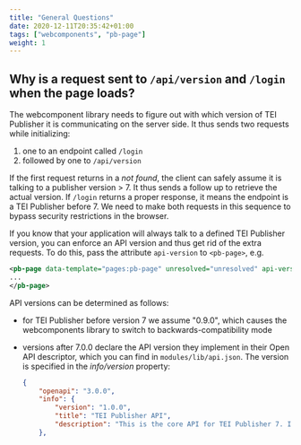 ```yaml
---
title: "General Questions"
date: 2020-12-11T20:35:42+01:00
tags: ["webcomponents", "pb-page"]
weight: 1
---
```


## Why is a request sent to `/api/version` and `/login` when the page loads?

The webcomponent library needs to figure out with which version of TEI Publisher it is communicating on the server side. It thus sends two requests while initializing:

1. one to an endpoint called `/login`
2. followed by one to `/api/version`

If the first request returns in a _not found_, the client can safely assume it is talking to a publisher version > 7. It thus sends a follow up to retrieve the actual version. If `/login` returns a proper response, it means the endpoint is a TEI Publisher before 7. We need to make both requests in this sequence to bypass security restrictions in the browser.

If you know that your application will always talk to a defined TEI Publisher version, you can enforce an API version and thus get rid of the extra requests. To do this, pass the attribute `api-version` to `<pb-page>`, e.g.

```xml
<pb-page data-template="pages:pb-page" unresolved="unresolved" api-version="1.0.0">
...
</pb-page>
```

API versions can be determined as follows:

* for TEI Publisher before version 7 we assume "0.9.0", which causes the webcomponents library to switch to backwards-compatibility mode
* versions after 7.0.0 declare the API version they implement in their Open API descriptor, which you can find in `modules/lib/api.json`. The version is specified in the _info/version_ property:

    ```json
    {
        "openapi": "3.0.0",
        "info": {
            "version": "1.0.0",
            "title": "TEI Publisher API",
            "description": "This is the core API for TEI Publisher 7. It describes all endpoints used by TEI Publisher web components, plus additional operations added for external access."
        },
    ```